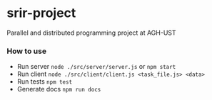 # srir-project
Parallel and distributed programming project at AGH-UST

### How to use
* Run server `node ./src/server/server.js` or `npm start`
* Run client `node ./src/client/client.js <task_file.js> <data>`
* Run tests `npm test`
* Generate docs `npm run docs`
